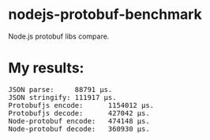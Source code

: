 nodejs-protobuf-benchmark
=========================
Node.js protobuf libs compare.

My results:
===========
<pre>
JSON parse:     88791 μs.
JSON stringify: 111917 μs.
Protobufjs encode:      1154012 μs.
Protobufjs decode:      427042 μs.
Node-protobuf encode:   474148 μs.
Node-protobuf decode:   360930 μs.
</pre>
